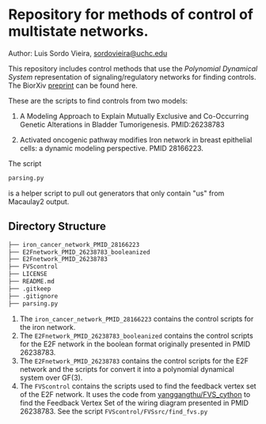 # Repository for methods of control of multistate networks.

Author: Luis Sordo Vieira, sordovieira@uchc.edu

This repository includes control methods that use the _Polynomial Dynamical System_ representation of signaling/regulatory networks for finding controls. The BiorXiv [preprint](https://www.biorxiv.org/content/10.1101/682989v1) can be found here. 

 These are the scripts to find controls from two models:

1. A Modeling Approach to Explain Mutually Exclusive and Co-Occurring Genetic Alterations in Bladder Tumorigenesis.
PMID:26238783

2. Activated oncogenic pathway modifies Iron network in breast epithelial cells: a dynamic modeling perspective.
PMID 28166223.

  The script 
```bash
parsing.py
``` 

is a helper script to pull out generators that only contain "us" from Macaulay2 output.


## Directory Structure

```bash
├── iron_cancer_network_PMID_28166223
├── E2Fnetwork_PMID_26238783_booleanized
├── E2Fnetwork_PMID_26238783
├── FVScontrol
├── LICENSE
├── README.md
├── .gitkeep
├── .gitignore
├── parsing.py
```


1. The ```iron_cancer_network_PMID_28166223``` contains the control scripts for the iron network.
2. The ```E2Fnetwork_PMID_26238783_booleanized``` contains the control scripts for the E2F network in the boolean format originally presented in PMID 26238783.
3. The ```E2Fnetwork_PMID_26238783``` contains the control scripts for the E2F network and the scripts for convert it into a polynomial dynamical system over GF(3).
4. The ```FVScontrol``` contains the scripts used to find the feedback vertex set of the E2F network. It uses the code from [yanggangthu/FVS_cython](https://github.com/yanggangthu/FVS_cython) to find the Feedback Vertex Set of the wiring diagram presented in PMID 26238783. See the script ```FVScontrol/FVSsrc/find_fvs.py```
